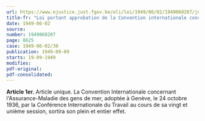 ```yaml
---
url: https://www.ejustice.just.fgov.be/eli/loi/1949/06/02/1949060207/justel
title-fr: "Loi portant approbation de la Convention internationale concernant l'assurance-maladie des gens de mer, adoptée à Genève, le 24 octobre 1936, par la Conférence internationale du Travail au cours de sa vingt et unième session."
date: 1949-06-02
source:
number: 1949060207
page: 8625
case: 1949-06-02/30
publication: 1949-09-09
starts: 19-09-1949
modifies:
pdf-original:
pdf-consolidated:
---
```


**Article 1er.** Article unique. La Convention Internationale concernant l'Assurance-Maladie des gens de mer, adoptée à Genève, le 24 octobre 1936, par la Conférence Internationale du Travail au cours de sa vingt et unième session, sortira son plein et entier effet.
